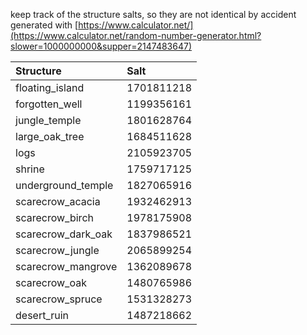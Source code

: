 
keep track of the structure salts, so they are not identical by accident  
generated
with [https://www.calculator.net/](https://www.calculator.net/random-number-generator.html?slower=1000000000&supper=2147483647)

| Structure          | Salt       |
|:-------------------|:-----------|
| floating_island    | 1701811218 |
| forgotten_well     | 1199356161 |
| jungle_temple      | 1801628764 |
| large_oak_tree     | 1684511628 |
| logs               | 2105923705 |
| shrine             | 1759717125 |
| underground_temple | 1827065916 |
| scarecrow_acacia   | 1932462913 |
| scarecrow_birch    | 1978175908 |
| scarecrow_dark_oak | 1837986521 |
| scarecrow_jungle   | 2065899254 |
| scarecrow_mangrove | 1362089678 |
| scarecrow_oak      | 1480765986 |
| scarecrow_spruce   | 1531328273 |
| desert_ruin        | 1487218662 |
